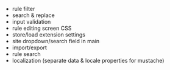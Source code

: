 * rule filter
* search & replace
* input validation
* rule editing screen CSS
* store/load extension settings
* site dropdown/search field in main
* import/export
* rule search
* localization (separate data & locale properties for mustache)
